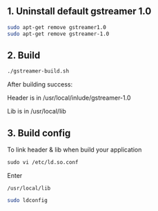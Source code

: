 ## 1. Uninstall default gstreamer 1.0

```bash
sudo apt-get remove gstreamer1.0
sudo apt-get remove gstreamer-1.0
```

## 2. Build

```bash
./gstreamer-build.sh
```
After building success:

Header is in /usr/local/inlude/gstreamer-1.0

Lib is in /usr/local/lib

## 3. Build config

To link header & lib when build your application

```xml
sudo vi /etc/ld.so.conf
```

Enter

```text
/usr/local/lib
```

```bash
sudo ldconfig
```

